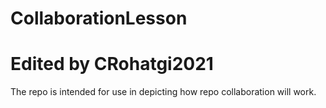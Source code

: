 # CollaborationLesson
# Edited by CRohatgi2021
The repo is intended for use in depicting how repo collaboration will work.
